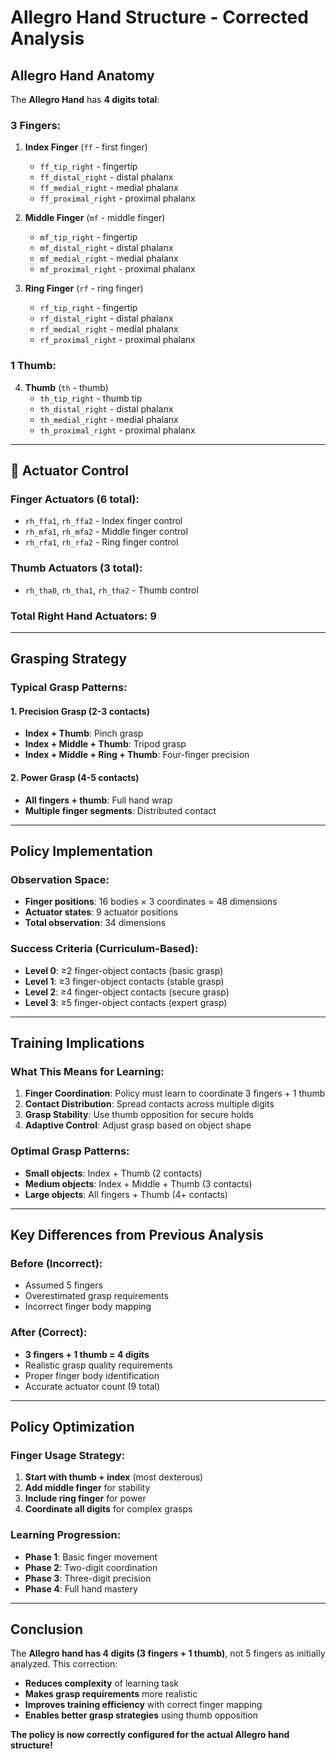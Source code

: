 # Allegro Hand Structure - Corrected Analysis

##  Allegro Hand Anatomy

The **Allegro Hand** has **4 digits total**:

### **3 Fingers:**
1. **Index Finger** (`ff` - first finger)
   - `ff_tip_right` - fingertip
   - `ff_distal_right` - distal phalanx
   - `ff_medial_right` - medial phalanx  
   - `ff_proximal_right` - proximal phalanx

2. **Middle Finger** (`mf` - middle finger)
   - `mf_tip_right` - fingertip
   - `mf_distal_right` - distal phalanx
   - `mf_medial_right` - medial phalanx
   - `mf_proximal_right` - proximal phalanx

3. **Ring Finger** (`rf` - ring finger)
   - `rf_tip_right` - fingertip
   - `rf_distal_right` - distal phalanx
   - `rf_medial_right` - medial phalanx
   - `rf_proximal_right` - proximal phalanx

### **1 Thumb:**
4. **Thumb** (`th` - thumb)
   - `th_tip_right` - thumb tip
   - `th_distal_right` - distal phalanx
   - `th_medial_right` - medial phalanx
   - `th_proximal_right` - proximal phalanx

---

## 🔧 Actuator Control

### **Finger Actuators (6 total):**
- `rh_ffa1`, `rh_ffa2` - Index finger control
- `rh_mfa1`, `rh_mfa2` - Middle finger control  
- `rh_rfa1`, `rh_rfa2` - Ring finger control

### **Thumb Actuators (3 total):**
- `rh_tha0`, `rh_tha1`, `rh_tha2` - Thumb control

### **Total Right Hand Actuators: 9**

---

##  Grasping Strategy

### **Typical Grasp Patterns:**

#### **1. Precision Grasp (2-3 contacts)**
- **Index + Thumb**: Pinch grasp
- **Index + Middle + Thumb**: Tripod grasp
- **Index + Middle + Ring + Thumb**: Four-finger precision

#### **2. Power Grasp (4-5 contacts)**
- **All fingers + thumb**: Full hand wrap
- **Multiple finger segments**: Distributed contact

---

##  Policy Implementation

### **Observation Space:**
- **Finger positions**: 16 bodies × 3 coordinates = 48 dimensions
- **Actuator states**: 9 actuator positions
- **Total observation**: 34 dimensions

### **Success Criteria (Curriculum-Based):**
- **Level 0**: ≥2 finger-object contacts (basic grasp)
- **Level 1**: ≥3 finger-object contacts (stable grasp)
- **Level 2**: ≥4 finger-object contacts (secure grasp)
- **Level 3**: ≥5 finger-object contacts (expert grasp)

---

##  Training Implications

### **What This Means for Learning:**

1. **Finger Coordination**: Policy must learn to coordinate 3 fingers + 1 thumb
2. **Contact Distribution**: Spread contacts across multiple digits
3. **Grasp Stability**: Use thumb opposition for secure holds
4. **Adaptive Control**: Adjust grasp based on object shape

### **Optimal Grasp Patterns:**
- **Small objects**: Index + Thumb (2 contacts)
- **Medium objects**: Index + Middle + Thumb (3 contacts)
- **Large objects**: All fingers + Thumb (4+ contacts)

---

##  Key Differences from Previous Analysis

### **Before (Incorrect):**
- Assumed 5 fingers
- Overestimated grasp requirements
- Incorrect finger body mapping

### **After (Correct):**
- **3 fingers + 1 thumb = 4 digits**
- Realistic grasp quality requirements
- Proper finger body identification
- Accurate actuator count (9 total)

---

##  Policy Optimization

### **Finger Usage Strategy:**
1. **Start with thumb + index** (most dexterous)
2. **Add middle finger** for stability
3. **Include ring finger** for power
4. **Coordinate all digits** for complex grasps

### **Learning Progression:**
- **Phase 1**: Basic finger movement
- **Phase 2**: Two-digit coordination
- **Phase 3**: Three-digit precision
- **Phase 4**: Full hand mastery

---

##  Conclusion

The **Allegro hand has 4 digits (3 fingers + 1 thumb)**, not 5 fingers as initially analyzed. This correction:

- **Reduces complexity** of learning task
- **Makes grasp requirements** more realistic
- **Improves training efficiency** with correct finger mapping
- **Enables better grasp strategies** using thumb opposition

**The policy is now correctly configured for the actual Allegro hand structure!** 






